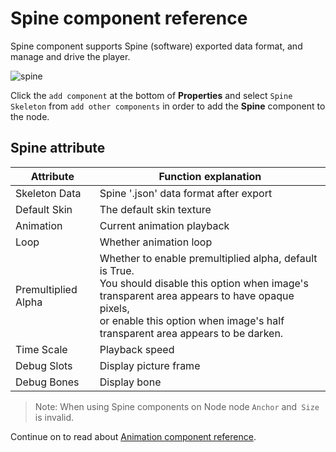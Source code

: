 # Spine component reference

Spine component supports Spine (software) exported data format, and manage and drive the player.

![spine](./spine/spine-properties.png)

Click the `add component` at the bottom of **Properties** and select `Spine Skeleton` from `add other components` in order to add the **Spine** component to the node.

## Spine attribute

| Attribute |   Function explanation
| -------------- | ----------- |
|Skeleton Data| Spine '.json' data format after export
|Default Skin| The default skin texture
|Animation| Current animation playback
|Loop| Whether animation loop
|Premultiplied Alpha| Whether to enable premultiplied alpha, default is True.<br>You should disable this option when image's transparent area appears to have opaque pixels,<br>or enable this option when image's half transparent area appears to be darken.
|Time Scale| Playback speed
|Debug Slots| Display picture frame
|Debug Bones| Display bone

> Note: When using Spine components on Node node `Anchor` and` Size` is invalid.

Continue on to read about [Animation component reference](animation.md).
